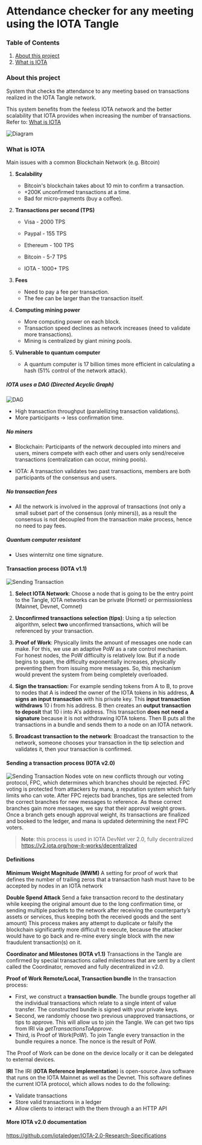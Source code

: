 # Attendance checker for any meeting using the IOTA Tangle
### Table of Contents
1. [About this project](#about-this-project)
1. [What is IOTA](#what-is-iota)

### About this project
System that checks the attendance to any meeting based on transactions realized in the IOTA Tangle network.

This system benefits from the feeless IOTA network and the better scalability that IOTA provides when increasing the number of transactions. 
Refer to: [What is IOTA](#what-is-iota)

![Diagram](img/diagram.png)

### What is IOTA

Main issues with a common Blockchain Network (e.g. Bitcoin)


1. **Scalability**

    * Bitcoin's blockchain takes about 10 min to confirm a transaction.
    * +200K unconfirmed transactions at a time.
    * Bad for micro-payments (buy a coffee).

1. **Transactions per second (TPS)**
    
    * Visa - 2000 TPS
    * Paypal - 155 TPS
    * Ethereum - 100 TPS
    * Bitcoin - 5-7 TPS

    * IOTA - 1000+ TPS 

1. **Fees**

    * Need to pay a fee per transaction.
    * The fee can be larger than the transaction itself.

1. **Computing mining power**
    * More computing power on each block.
    * Transaction speed declines as network increases (need to validate more transactions).
    * Mining is centralized by giant mining pools.

1. **Vulnerable to quantum computer**

    * A quantum computer is 17 billion times more efficient in calculating a hash (51% control of the network attack).


##### IOTA uses a DAG (Directed Acyclic Graph)

![DAG](img/dag-vs-blockchain.png)

* High transaction throughput (paralellizing transaction validations).
* More participants -> less confirmation time.

##### No miners

* Blockchain: Participants of the network decoupled into miners and users, miners compete with each other and users only send/receive transactions (centralization can occur, mining pools).

* IOTA: A transaction validates two past transactions, members are both participants of the consensus and users.

##### No transaction fees

* All the network is involved in the approval of transactions (not only a small subset part of the consensus (only miners)), as a result the consensus is not decoupled from the transaction make process, hence no need to pay fees.

##### Quantum computer resistant

* Uses winternitz one time signature.

#### Transaction process (IOTA v1.1)

![Sending Transaction](img/sending-transaction.png)

1. **Select IOTA Network**: Choose a node that is going to be the entry point to the Tangle, IOTA networks can be private (Hornet) or permissionless (Mainnet, Devnet, Comnet)


1. **Unconfirmed transactions selection (tips)**: Using a tip selection algorithm, select **two** unconfirmed transactions, which will be referenced by your transaction.

1. **Proof of Work**: Physically limits the amount of messages one node can make. For this, we use an adaptive PoW as a rate control mechanism. For honest nodes, the PoW difficulty is relatively low. But if a node begins to spam, the difficulty exponentially increases, physically preventing them from issuing more messages. So, this mechanism would prevent the system from being completely overloaded.

1. **Sign the transaction:** For example sending tokens from A to B, to prove to nodes that A is indeed the owner of the IOTA tokens in his address, **A signs an input transaction** with his private key. This **input transaction withdraws** 10 i from his address.
B then creates an **output transaction to deposit** that 10 i into A's address. This transaction **does not need a signature** because it is not withdrawing IOTA tokens.
Then B puts all the transactions in a bundle and sends them to a node on an IOTA network.
1. **Broadcast transaction to the network**: Broadcast the transaction to the network, someone chooses your transaction in the tip selection and validates it, then your transaction is confirmed.

#### Sending a transaction process (IOTA v2.0)
![Sending Transaction](img/protocol_flow.gif)
Nodes vote on new conflicts through our voting protocol, FPC, which determines which branches should be rejected. FPC voting is protected from attackers by mana, a reputation system which fairly limits who can vote. After FPC rejects bad branches, tips are selected from the correct branches for new messages to reference. As these correct branches gain more messages, we say that their approval weight grows. Once a branch gets enough approval weight, its transactions are finalized and booked to the ledger, and mana is updated determining the next FPC voters.

>**Note**: this process is used in IOTA DevNet ver 2.0, fully decentralized https://v2.iota.org/how-it-works/decentralized

#### Definitions

**Minimum Weight Magnitude (MWM)**
A setting for proof of work that defines the number of trailing zeros that a transaction hash must have to be accepted by nodes in an IOTA network

**Double Spend Attack**
Send a fake transaction record to the destinatary while keeping the original amount due to the long confirmation time, or sending multiple packets to the network after receiving the counterparty’s assets or services, thus keeping both the received goods and the sent amount) This process makes any attempt to duplicate or falsify the blockchain significantly more difficult to execute, because the attacker would have to go back and re-mine every single block with the new fraudulent transaction(s) on it. 

**Coordinator and Milestones (IOTA v1.1)**
Transactions in the Tangle are confirmed by special transactions called milestones that are sent by a client called the Coordinator, removed and fully decentralized in v2.0.

**Proof of Work Remote/Local, Transaction bundle**
In the transaction process: 
* First, we construct a **transaction bundle**. The bundle groups together all the individual transactions which relate to a single intent of value transfer. The constructed bundle is signed with your private keys.
* Second, we randomly choose two previous unapproved transactions, or tips to approve. This will allow us to join the Tangle. We can get two tips from IRI via *getTransactionsToApprove*.
* Third, is Proof of Work(PoW). To join Tangle every transaction in the bundle requires a nonce. The nonce is the result of PoW.

The Proof of Work can be done on the device locally or it can be delegated to external devices.

**IRI**
The IRI (**IOTA Reference Implementation**) is open-source Java software that runs on the IOTA Mainnet as well as the Devnet. This software defines the current IOTA protocol, which allows nodes to do the following:

* Validate transactions
* Store valid transactions in a ledger
* Allow clients to interact with the them through a an HTTP API


#### More IOTA v2.0 documentation
https://github.com/iotaledger/IOTA-2.0-Research-Specifications

